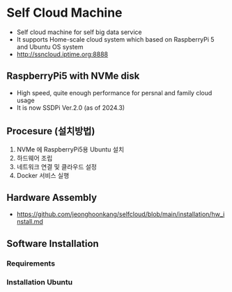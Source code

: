 # Self Cloud Machine
- Self cloud machine for self big data service
- It supports Home-scale cloud system which based on RaspberryPi 5 and Ubuntu OS system
- http://ssncloud.iptime.org:8888

## RaspberryPi5 with NVMe disk
- High speed, quite enough performance for persnal and family cloud usage
- It is now SSDPi Ver.2.0 (as of 2024.3)

## Procesure (설치방법)
1. NVMe 에 RaspberryPi5용 Ubuntu 설치
2. 하드웨어 조립
3. 네트워크 연결 및 클라우드 설정
4. Docker 서비스 실행 


## Hardware Assembly
- https://github.com/jeonghoonkang/selfcloud/blob/main/installation/hw_install.md

## Software Installation
### Requirements
### Installation Ubuntu



  
